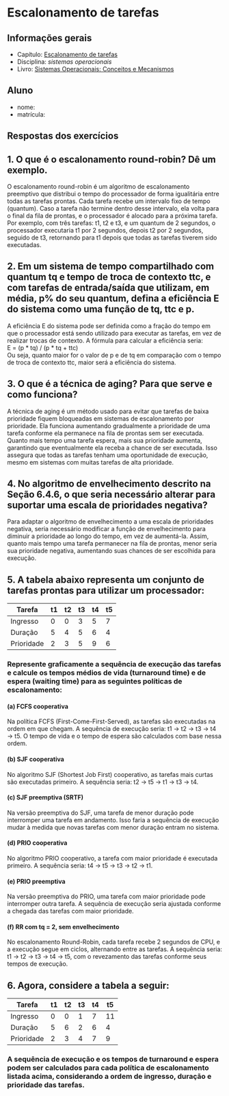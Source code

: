 # Escalonamento de tarefas

## Informações gerais

- Capítulo: [Escalonamento de tarefas](https://wiki.inf.ufpr.br/maziero/lib/exe/fetch.php?media=socm:socm-06.pdf)
- Disciplina: *sistemas operacionais*
- Livro: [Sistemas Operacionais: Conceitos e Mecanismos](https://wiki.inf.ufpr.br/maziero/doku.php?id=socm:start)

## Aluno

- nome: 
- matrícula: 

## Respostas dos exercícios

## 1. O que é o escalonamento round-robin? Dê um exemplo.
O escalonamento round-robin é um algoritmo de escalonamento preemptivo que distribui o tempo do processador de forma igualitária entre todas as tarefas prontas. Cada tarefa recebe um intervalo fixo de tempo (quantum). Caso a tarefa não termine dentro desse intervalo, ela volta para o final da fila de prontas, e o processador é alocado para a próxima tarefa. Por exemplo, com três tarefas: t1, t2 e t3, e um quantum de 2 segundos, o processador executaria t1 por 2 segundos, depois t2 por 2 segundos, seguido de t3, retornando para t1 depois que todas as tarefas tiverem sido executadas.

## 2. Em um sistema de tempo compartilhado com quantum tq e tempo de troca de contexto ttc, e com tarefas de entrada/saída que utilizam, em média, p% do seu quantum, defina a eficiência E do sistema como uma função de tq, ttc e p.
A eficiência E do sistema pode ser definida como a fração do tempo em que o processador está sendo utilizado para executar as tarefas, em vez de realizar trocas de contexto. A fórmula para calcular a eficiência seria:  
E = (p * tq) / (p * tq + ttc)  
Ou seja, quanto maior for o valor de p e de tq em comparação com o tempo de troca de contexto ttc, maior será a eficiência do sistema.

## 3. O que é a técnica de aging? Para que serve e como funciona?
A técnica de aging é um método usado para evitar que tarefas de baixa prioridade fiquem bloqueadas em sistemas de escalonamento por prioridade. Ela funciona aumentando gradualmente a prioridade de uma tarefa conforme ela permanece na fila de prontas sem ser executada. Quanto mais tempo uma tarefa espera, mais sua prioridade aumenta, garantindo que eventualmente ela receba a chance de ser executada. Isso assegura que todas as tarefas tenham uma oportunidade de execução, mesmo em sistemas com muitas tarefas de alta prioridade.

## 4. No algoritmo de envelhecimento descrito na Seção 6.4.6, o que seria necessário alterar para suportar uma escala de prioridades negativa?
Para adaptar o algoritmo de envelhecimento a uma escala de prioridades negativa, seria necessário modificar a função de envelhecimento para diminuir a prioridade ao longo do tempo, em vez de aumentá-la. Assim, quanto mais tempo uma tarefa permanecer na fila de prontas, menor seria sua prioridade negativa, aumentando suas chances de ser escolhida para execução.

## 5. A tabela abaixo representa um conjunto de tarefas prontas para utilizar um processador:

| Tarefa   | t1 | t2 | t3 | t4 | t5 |
|----------|----|----|----|----|----|
| Ingresso | 0  | 0  | 3  | 5  | 7  |
| Duração  | 5  | 4  | 5  | 6  | 4  |
| Prioridade | 2 | 3  | 5  | 9  | 6  |

### Represente graficamente a sequência de execução das tarefas e calcule os tempos médios de vida (turnaround time) e de espera (waiting time) para as seguintes políticas de escalonamento:

#### (a) FCFS cooperativa
Na política FCFS (First-Come-First-Served), as tarefas são executadas na ordem em que chegam. A sequência de execução seria: t1 → t2 → t3 → t4 → t5. O tempo de vida e o tempo de espera são calculados com base nessa ordem.

#### (b) SJF cooperativa
No algoritmo SJF (Shortest Job First) cooperativo, as tarefas mais curtas são executadas primeiro. A sequência seria: t2 → t5 → t1 → t3 → t4.

#### (c) SJF preemptiva (SRTF)
Na versão preemptiva do SJF, uma tarefa de menor duração pode interromper uma tarefa em andamento. Isso faria a sequência de execução mudar à medida que novas tarefas com menor duração entram no sistema.

#### (d) PRIO cooperativa
No algoritmo PRIO cooperativo, a tarefa com maior prioridade é executada primeiro. A sequência seria: t4 → t5 → t3 → t2 → t1.

#### (e) PRIO preemptiva
Na versão preemptiva do PRIO, uma tarefa com maior prioridade pode interromper outra tarefa. A sequência de execução seria ajustada conforme a chegada das tarefas com maior prioridade.

#### (f) RR com tq = 2, sem envelhecimento
No escalonamento Round-Robin, cada tarefa recebe 2 segundos de CPU, e a execução segue em ciclos, alternando entre as tarefas. A sequência seria: t1 → t2 → t3 → t4 → t5, com o revezamento das tarefas conforme seus tempos de execução.

## 6. Agora, considere a tabela a seguir:

| Tarefa   | t1 | t2 | t3 | t4 | t5 |
|----------|----|----|----|----|----|
| Ingresso | 0  | 0  | 1  | 7  | 11 |
| Duração  | 5  | 6  | 2  | 6  | 4  |
| Prioridade | 2 | 3  | 4  | 7  | 9  |

### A sequência de execução e os tempos de turnaround e espera podem ser calculados para cada política de escalonamento listada acima, considerando a ordem de ingresso, duração e prioridade das tarefas.
